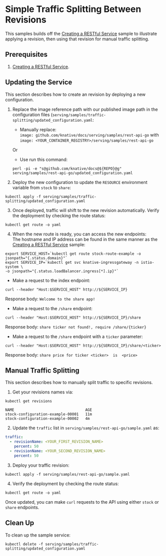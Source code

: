 # Simple Traffic Splitting Between Revisions

This samples builds off the [Creating a RESTful Service](../rest-api-go) sample
to illustrate applying a revision, then using that revision for manual traffic splitting.

## Prerequisites

1. [Creating a RESTful Service](../rest-api-go).

## Updating the Service

This section describes how to create an revision by deploying a new configuration.

1. Replace the image reference path with our published image path in the configuration files (`serving/samples/traffic-splitting/updated_configuration.yaml`:  
    * Manually replace:  
     `image: github.com/knative/docs/serving/samples/rest-api-go` with `image: <YOUR_CONTAINER_REGISTRY>/serving/samples/rest-api-go`  

     Or

    * Use run this command:  
     ```
     perl -pi -e "s@github.com/knative/docs@${REPO}@g" serving/samples/rest-api-go/updated_configuration.yaml
     ```

2. Deploy the new configuration to update the `RESOURCE` environment variable
from `stock` to `share`:
```
kubectl apply -f serving/samples/traffic-splitting/updated_configuration.yaml
```

3. Once deployed, traffic will shift to the new revision automatically. Verify the deployment by checking the route status:
```
kubectl get route -o yaml
```

4. When the new route is ready, you can access the new endpoints:  
  The hostname and IP address can be found in the same manner as the [Creating a RESTful Service](../rest-api-go) sample:  
  ```
  export SERVICE_HOST=`kubectl get route stock-route-example -o jsonpath="{.status.domain}"`
  export SERVICE_IP=`kubectl get svc knative-ingressgateway -n istio-system \
  -o jsonpath="{.status.loadBalancer.ingress[*].ip}"`
  ```

  * Make a request to the index endpoint:
  ```
  curl --header "Host:$SERVICE_HOST" http://${SERVICE_IP}
  ```
  Response body: `Welcome to the share app!`

  * Make a request to the `/share` endpoint:
  ```
  curl --header "Host:$SERVICE_HOST" http://${SERVICE_IP}/share
  ```
  Response body: `share ticker not found!, require /share/{ticker}`

  * Make a request to the `/share` endpoint with a `ticker` parameter:
  ```
  curl --header "Host:$SERVICE_HOST" http://${SERVICE_IP}/share/<ticker>
  ```
  Response body: `share price for ticker <ticker>  is  <price>`

## Manual Traffic Splitting

This section describes how to manually split traffic to specific revisions.

1. Get your revisions names via:
```
kubectl get revisions
```
```
NAME                                AGE
stock-configuration-example-00001   11m
stock-configuration-example-00002   4m
```

2. Update the `traffic` list in `serving/samples/rest-api-go/sample.yaml` as:
```yaml
traffic:
  - revisionName: <YOUR_FIRST_REVISION_NAME>
    percent: 50
  - revisionName: <YOUR_SECOND_REVISION_NAME>
    percent: 50
```

3. Deploy your traffic revision:
```
kubectl apply -f serving/samples/rest-api-go/sample.yaml
```

4. Verify the deployment by checking the route status:
```
kubectl get route -o yaml
```
Once updated, you can make `curl` requests to the API using either `stock` or `share`
endpoints.

## Clean Up

To clean up the sample service:

```
kubectl delete -f serving/samples/traffic-splitting/updated_configuration.yaml
```
